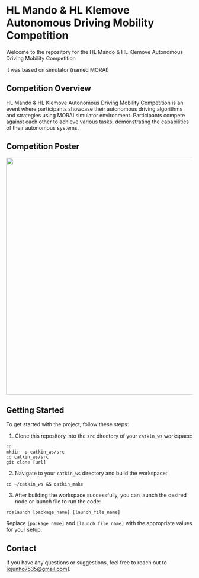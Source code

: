 # HL Mando & HL Klemove Autonomous Driving Mobility Competition

Welcome to the repository for the HL Mando & HL Klemove Autonomous Driving Mobility Competition

it was based on simulator (named MORAI)

## Competition Overview

HL Mando & HL Klemove Autonomous Driving Mobility Competition is an event where participants showcase their autonomous driving algorithms and strategies using MORAI simulator environment. Participants compete against each other to achieve various tasks, demonstrating the capabilities of their autonomous systems.

## Competition Poster

<p align="center">
  <img src="https://github.com/ojunho/KUAD_2023/assets/55116932/88817fc3-1ef5-498b-b871-1cc7902c31a5" width="640"/>
</p>

## Getting Started

To get started with the project, follow these steps:

1. Clone this repository into the `src` directory of your `catkin_ws` workspace:

```
cd
mkdir -p catkin_ws/src
cd catkin_ws/src
git clone [url]
```


2. Navigate to your `catkin_ws` directory and build the workspace:
```
cd ~/catkin_ws && catkin_make
```


3. After building the workspace successfully, you can launch the desired node or launch file to run the code:
```
roslaunch [package_name] [launch_file_name]
```


Replace `[package_name]` and `[launch_file_name]` with the appropriate values for your setup.


## Contact

If you have any questions or suggestions, feel free to reach out to [ojunho7535@gmail.com].
